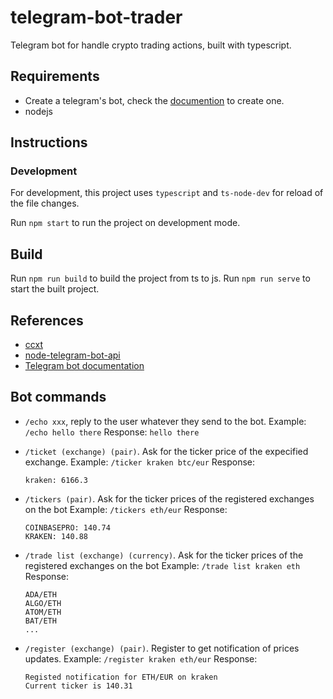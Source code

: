 # telegram-bot-trader

Telegram bot for handle crypto trading actions, built with typescript.

## Requirements

- Create a telegram's bot, check the [documention](https://core.telegram.org/bots#3-how-do-i-create-a-bot) to create one.
- nodejs

## Instructions

### Development

For development, this project uses `typescript` and `ts-node-dev` for reload of the file changes.

Run `npm start` to run the project on development mode.

## Build

Run `npm run build` to build the project from ts to js.
Run `npm run serve` to start the built project.

## References

- [ccxt](https://github.com/ccxt/ccxt)
- [node-telegram-bot-api](https://github.com/yagop/node-telegram-bot-api)
- [Telegram bot documentation](https://core.telegram.org/bots)

## Bot commands

- `/echo xxx`, reply to the user whatever they send to the bot.
  Example: `/echo hello there`
  Response: `hello there`

- `/ticket (exchange) (pair)`. Ask for the ticker price of the expecified exchange.
  Example: `/ticker kraken btc/eur`
  Response: 
  ```
  kraken: 6166.3
  ```

- `/tickers (pair)`. Ask for the ticker prices of the registered exchanges on the bot
  Example: `/tickers eth/eur`
  Response:
  ```
  COINBASEPRO: 140.74
  KRAKEN: 140.88
  ```

- `/trade list (exchange) (currency)`. Ask for the ticker prices of the registered exchanges on the bot
  Example: `/trade list kraken eth`
  Response:
  ```
  ADA/ETH
  ALGO/ETH
  ATOM/ETH
  BAT/ETH
  ...
  ```

- `/register (exchange) (pair)`. Register to get notification of prices updates.
  Example: `/register kraken eth/eur`
  Response:
  ```
  Registed notification for ETH/EUR on kraken
  Current ticker is 140.31
  ```